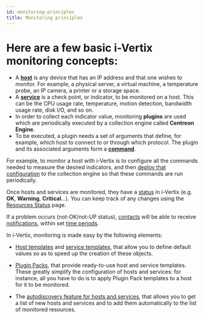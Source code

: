 ```yaml
---
id: monitoring-principles
title: Monitoring principles
---
```


# Here are a few basic i-Vertix monitoring concepts:

* A [**host**](../monitoring-hosts/monitoring-host.md) is any device that has an IP address and that one wishes to monitor. For example, a physical server, a
  virtual machine, a temperature probe, an IP camera, a printer or a storage space.
* A [**service**](../monitoring-services/monitoring-service.md) is a check point, or indicator, to be monitored on a host. This can be the CPU usage rate, temperature,
  motion detection, bandwidth usage rate, disk I/O, and so on.
* In order to collect each indicator value, monitoring **plugins** are used which are periodically executed by a
  collection engine called **Centreon Engine**.
* To be executed, a plugin needs a set of arguments that define, for example, which host to connect to or through which protocol.
  The plugin and its associated arguments form a [**command**](../../monitoring-resources/generic-object-actions/commands.md).

For example, to monitor a host with i-Vertix is to configure all the commands needed to measure the desired indicators,
and then [deploy that configuration](../../monitoring-resources/monitoring-basics/config-deploy.md) to the collection engine so that these commands are run periodically.

Once hosts and services are monitored, they have a [status](../../events-alerts/viewing-events/concepts.md) in i-Vertix (e.g. **OK**, **Warning**, **Critical**...). You can keep track of any changes using the [Resources Status](../../events-alerts/viewing-events/resources-status.md) page.

If a problem occurs (not-OK/not-UP status), [contacts](../../managing-users-contacts/contacts-users.md) will be able to receive [notifications](../../events-alerts/managing-notifications/configuring-notification.md), within set [time periods](../../monitoring-resources/generic-object-actions/timeperiods.md).

In i-Vertix, monitoring is made easy by the following elements:

- [Host templates](../../monitoring-resources/monitoring-hosts/host-templates.md) and [service templates](../../monitoring-resources/monitoring-services/service-template.md), that allow you to define default values so as to speed up the creation of these objects.

- [Plugin Packs](../../monitoring-resources/monitoring-basics/plugin-packs.md), that provide ready-to-use host and service templates. These greatly simplify the configuration of hosts and services: for instance, all you have to do is to apply Plugin Pack templates to a host for it to be monitored.

- The [autodiscovery feature for hosts and services](../../monitoring-resources/discovery/description.md), that allows you to get a list of new hosts and services and to add them automatically to the list of monitored resources.
